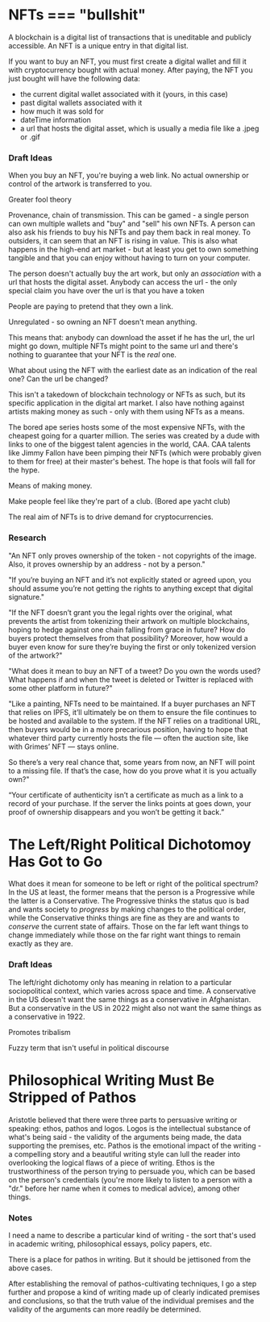 # NFTs === "bullshit"
A blockchain is a digital list of transactions that is uneditable and publicly accessible. An NFT is a unique entry in that digital list. 

If you want to buy an NFT, you must first create a digital wallet and fill it with cryptocurrency bought with actual money. After paying, the NFT you just bought will have the following data: 

* the current digital wallet associated with it (yours, in this case)
* past digital wallets associated with it
* how much it was sold for
* dateTime information
* a url that hosts the digital asset, which is usually a media file like a .jpeg or .gif

### Draft Ideas

When you buy an NFT, you're buying a web link. No actual ownership or control of the artwork is transferred to you.

Greater fool theory

Provenance, chain of transmission. This can be gamed - a single person can own multiple wallets and "buy" and "sell" his own NFTs. A person can also ask his friends to buy his NFTs and pay them back in real money. To outsiders, it can seem that an NFT is rising in value. This is also what happens in the high-end art market - but at least you get to own something tangible and that you can enjoy without having to turn on your computer. 

The person doesn't actually buy the art work, but only an _association_ with a url that hosts the digital asset. Anybody can access the url - the only special claim you have over the url is that you have a token 

People are paying to pretend that they own a link.

Unregulated - so owning an NFT doesn't mean anything.


This means that: anybody can download the asset if he has the url, the url might go down, multiple NFTs might point to the same url and there's nothing to guarantee that your NFT is the _real_ one. 

What about using the NFT with the earliest date as an indication of the real one? Can the url be changed?

This isn't a takedown of blockchain technology or NFTs as such, but its specific application in the digital art market. I also have nothing against artists making money as such - only with them using NFTs as a means.

The bored ape series hosts some of the most expensive NFTs, with the cheapest going for a quarter million. The series was created by a dude with links to one of the biggest talent agencies in the world, CAA. CAA talents like Jimmy Fallon have been pimping their NFTs (which were probably given to them for free) at their master's behest. The hope is that fools will fall for the hype.

Means of making money.

Make people feel like they're part of a club. (Bored ape yacht club)

The real aim of NFTs is to drive demand for cryptocurrencies.

### Research

"An NFT only proves ownership of the token - not copyrights of the image. Also, it proves ownership by an address - not by a person."

"If you’re buying an NFT and it’s not explicitly stated or agreed upon, you should assume you’re not getting the rights to anything except that digital signature."

"If the NFT doesn’t grant you the legal rights over the original, what prevents the artist from tokenizing their artwork on multiple blockchains, hoping to hedge against one chain falling from grace in future? How do buyers protect themselves from that possibility? Moreover, how would a buyer even know for sure they’re buying the first or only tokenized version of the artwork?"

"What does it mean to buy an NFT of a tweet? Do you own the words used? What happens if and when the tweet is deleted or Twitter is replaced with some other platform in future?"

"Like a painting, NFTs need to be maintained. If a buyer purchases an NFT that relies on IPFS, it’ll ultimately be on them to ensure the file continues to be hosted and available to the system. If the NFT relies on a traditional URL, then buyers would be in a more precarious position, having to hope that whatever third party currently hosts the file — often the auction site, like with Grimes’ NFT — stays online.

So there’s a very real chance that, some years from now, an NFT will point to a missing file. If that’s the case, how do you prove what it is you actually own?"

“Your certificate of authenticity isn’t a certificate as much as a link to a record of your purchase. If the server the links points at goes down, your proof of ownership disappears and you won’t be getting it back.”

# The Left/Right Political Dichotomoy Has Got to Go

What does it mean for someone to be left or right of the political spectrum? In the US at least, the former means that the person is a Progressive while the latter is a Conservative. The Progressive thinks the status quo is bad and wants society to _progress_ by making changes to the political order, while the Conservative thinks things are fine as they are and wants to _conserve_ the current state of affairs. Those on the far left want things to change immediately while those on the far right want things to remain exactly as they are. 

### Draft Ideas

The left/right dichotomy only has meaning in relation to a particular sociopolitical context, which varies across space and time. A conservative in the US doesn't want the same things as a conservative in Afghanistan. But a conservative in the US in 2022 might also not want the same things as a conservative in 1922.

Promotes tribalism

Fuzzy term that isn't useful in political discourse

# Philosophical Writing Must Be Stripped of Pathos

Aristotle believed that there were three parts to persuasive writing or speaking: ethos, pathos and logos. Logos is the intellectual substance of what's being said - the validity of the arguments being made, the data supporting the premises, etc. Pathos is the emotional impact of the writing - a compelling story and a beautiful writing style can lull the reader into overlooking the logical flaws of a piece of writing. Ethos is the trustworthiness of the person trying to persuade you, which can be based on the person's credentials (you're more likely to listen to a person with a "dr." before her name when it comes to medical advice), among other things. 

### Notes

I need a name to describe a particular kind of writing - the sort that's used in academic writing, philosophical essays, policy papers, etc. 

There is a place for pathos in writing. But it should be jettisoned from the above cases.

After establishing the removal of pathos-cultivating techniques, I go a step further and propose a kind of writing made up of clearly indicated premises and conclusions, so that the truth value of the individual premises and the validity of the arguments can more readily be determined. 














